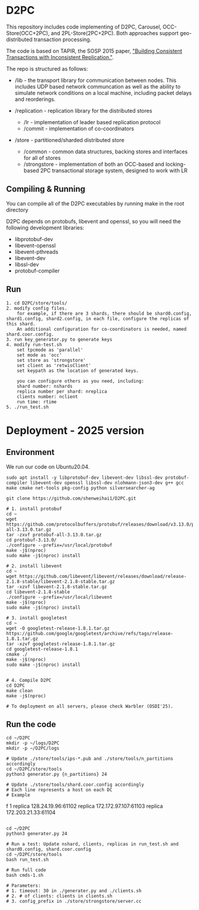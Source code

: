 # D2PC

This repository includes code implementing of D2PC, Carousel, OCC-Store(OCC+2PC), and 2PL-Store(2PC+2PC). Both approaches support geo-distributed transaction processing.

The code is based on TAPIR, the SOSP 2015 paper, ["Building Consistent Transactions with
Inconsistent Replication."](http://dl.acm.org/authorize?N93281).

The repo is structured as follows:

- /lib - the transport library for communication between nodes. This
  includes UDP based network communcation as well as the ability to
  simulate network conditions on a local machine, including packet
  delays and reorderings.

- /replication - replication library for the distributed stores
  - /lr - implementation of leader based replication protocol
  - /commit - implementation of co-coordinators

- /store - partitioned/sharded distributed store
  - /common - common data structures, backing stores and interfaces for all of stores
  - /strongstore - implementation of both an OCC-based and locking-based 2PC transactional
  storage system, designed to work with LR

## Compiling & Running
You can compile all of the D2PC executables by running make in the root directory

D2PC depends on protobufs, libevent and openssl, so you will need the following development libraries:
- libprotobuf-dev
- libevent-openssl
- libevent-pthreads
- libevent-dev
- libssl-dev
- protobuf-compiler

## Run
```
1. cd D2PC/store/tools/
2. modify config files.
    for example, if there are 3 shards, there should be shard0.config, shard1.config, shard2.config, in each file, configure the replicas of this shard.
    An additional configuration for co-coordinators is needed, named shard.coor.config.
3. run key_generator.py to generate keys
4. modify run-test.sh
    set tpcmode as 'parallel'
    set mode as 'occ'
    set store as 'strongstore'
    set client as 'retwisClient'
    set keypath as the location of generated keys.

    you can configure others as you need, including:
    shard number: nshards
    replica number per shard: nreplica
    clients number: nclient
    run time: rtime
5. ./run_test.sh
```

# Deployment - 2025 version

## Environment
We run our code on Ubuntu20.04.

```
sudo apt install -y libprotobuf-dev libevent-dev libssl-dev protobuf-compiler libevent-dev openssl libssl-dev nlohmann-json3-dev g++ gcc make cmake net-tools pkg-config python silversearcher-ag

git clone https://github.com/shenweihai1/D2PC.git

# 1. install protobuf
cd ~
wget https://github.com/protocolbuffers/protobuf/releases/download/v3.13.0/protobuf-all-3.13.0.tar.gz
tar -zxvf protobuf-all-3.13.0.tar.gz
cd protobuf-3.13.0/
./configure --prefix=/usr/local/protobuf
make -j$(nproc) 
sudo make -j$(nproc) install

# 2. install libevent
cd ~
wget https://github.com/libevent/libevent/releases/download/release-2.1.8-stable/libevent-2.1.8-stable.tar.gz
tar -xzvf libevent-2.1.8-stable.tar.gz
cd libevent-2.1.8-stable
./configure --prefix=/usr/local/libevent
make -j$(nproc) 
sudo make -j$(nproc) install

# 3. install googletest
cd ~
wget -O googletest-release-1.8.1.tar.gz https://github.com/google/googletest/archive/refs/tags/release-1.8.1.tar.gz 
tar -xzvf googletest-release-1.8.1.tar.gz
cd googletest-release-1.8.1
cmake ./
make -j$(nproc) 
sudo make -j$(nproc) install


# 4. Compile D2PC
cd D2PC
make clean
make -j$(nproc) 

# To deployment on all servers, please check Warbler (OSDI'25).
```

## Run the code
```
cd ~/D2PC
mkdir -p ~/logs/D2PC
mkdir -p ~/D2PC/logs

# Update ./store/tools/ips-*.pub and ./store/tools/n_partitions accordingly
cd ~/D2PC/store/tools
python3 generator.py {n_partitions} 24

# Update ./store/tools/shard.coor.config accordingly
# Each line represents a host on each DC
# Example
```
f 1
replica 128.24.19.96:61102
replica 172.172.97.107:61103
replica 172.203.21.33:61104
```

cd ~/D2PC
python3 generater.py 24

# Run a test: Update nshard, clients, replicas in run_test.sh and shard0.config, shard.coor.config 
cd ~/D2PC/store/tools
bash run_test.sh

# Run full code
bash cmds-1.sh

# Parameters:
# 1. timeout: 30 in ./generater.py and ./clients.sh
# 2. # of clients: clients in clients.sh
# 3. config_prefix in ./store/strongstore/server.cc
```
